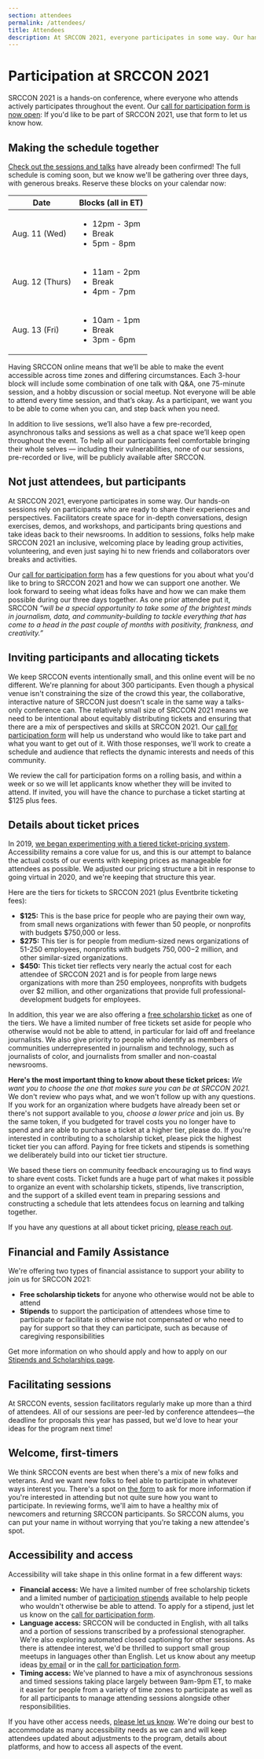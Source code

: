 ```yaml
---
section: attendees
permalink: /attendees/
title: Attendees
description: At SRCCON 2021, everyone participates in some way. Our hands-on sessions rely on participants who are ready to share their experiences and perspectives.
---
```


# Participation at SRCCON 2021

SRCCON 2021 is a hands-on conference, where everyone who attends actively participates throughout the event. Our [call for participation form is now open](/participation/form): If you'd like to be part of SRCCON 2021, use that form to let us know how.

<span id="schedule"></span>

## Making the schedule together

[Check out the sessions and talks](/program) have already been confirmed! The full schedule is coming soon, but we know we'll be gathering over three days, with generous breaks. Reserve these blocks on your calendar now:

<table class="time-blocks">
  <thead>
    <th>Date</th>
    <th>Blocks (all in ET)</th>
  </thead>
  <tbody>
    <tr>
      <td>Aug. 11 (Wed)</td>
      <td>
        <ul>
          <li>12pm - 3pm</li>
          <li>Break</li>
          <li>5pm - 8pm</li>
        </ul>
      </td>
    </tr>
    <tr>
      <td>Aug. 12 (Thurs)</td>
      <td>
        <ul>
          <li>11am - 2pm</li>
          <li>Break</li>
          <li>4pm - 7pm</li>
        </ul>
      </td>
    </tr>
    <tr>
      <td>Aug. 13 (Fri)</td>
      <td>
        <ul>
          <li>10am - 1pm</li>
          <li>Break</li>
          <li>3pm - 6pm</li>
        </ul>
      </td>
    </tr>
  </tbody>
</table>

Having SRCCON online means that we’ll be able to make the event accessible across time zones and differing circumstances. Each 3-hour block will include some combination of one talk with Q&A, one 75-minute session, and a hobby discussion or social meetup. Not everyone will be able to attend every time session, and that’s okay. As a participant, we want you to be able to come when you can, and step back when you need.

In addition to live sessions, we’ll also have a few pre-recorded, asynchronous talks and sessions as well as a chat space we’ll keep open throughout the event. To help all our participants feel comfortable bringing their whole selves — including their vulnerabilities, none of our sessions, pre-recorded or live, will be publicly available after SRCCON.

## Not just attendees, but participants

At SRCCON 2021, everyone participates in some way. Our hands-on sessions rely on participants who are ready to share their experiences and perspectives. Facilitators create space for in-depth conversations, design exercises, demos, and workshops, and participants bring questions and take ideas back to their newsrooms. In addition to sessions, folks help make SRCCON 2021 an inclusive, welcoming place by leading group activities, volunteering, and even just saying hi to new friends and collaborators over breaks and activities.

Our [call for participation form](/participation/form) has a few questions for you about what you'd like to bring to SRCCON 2021 and how we can support one another. We look forward to seeing what ideas folks have and how we can make them possible during our three days together. As one prior attendee put it, SRCCON _“will be a special opportunity to take some of the brightest minds in journalism, data, and community-building to tackle everything that has come to a head in the past couple of months with positivity, frankness, and creativity.”_

## Inviting participants and allocating tickets

We keep SRCCON events intentionally small, and this online event will be no different. We're planning for about 300 participants. Even though a physical venue isn't constraining the size of the crowd this year, the collaborative, interactive nature of SRCCON just doesn't scale in the same way a talks-only conference can. The relatively small size of SRCCON 2021 means we need to be intentional about equitably distributing tickets and ensuring that there are a mix of perspectives and skills at SRCCON 2021. Our [call for participation form](/participation/form) will help us understand who would like to take part and what you want to get out of it. With those responses, we'll work to create a schedule and audience that reflects the dynamic interests and needs of this community.

We review the call for participation forms on a rolling basis, and within a week or so we will let applicants know whether they will be invited to attend. If invited, you will have the chance to purchase a ticket starting at $125 plus fees.

<span id="tickets"></span>

## Details about ticket prices

In 2019, [we began experimenting with a tiered ticket-pricing system](https://opennews.org/blog/srccon-2019-launch). Accessibility remains a core value for us, and this is our attempt to balance the actual costs of our events with keeping prices as manageable for attendees as possible. We adjusted our pricing structure a bit in response to going virtual in 2020, and we're keeping that structure this year.

Here are the tiers for tickets to SRCCON 2021 (plus Eventbrite ticketing fees):

* **$125:** This is the base price for people who are paying their own way, from small news organizations with fewer than 50 people, or nonprofits with budgets $750,000 or less.
* **$275:** This tier is for people from medium-sized news organizations of 51-250 employees, nonprofits with budgets $750,000-$2 million, and other similar-sized organizations.
* **$450:** This ticket tier reflects very nearly the actual cost for each attendee of SRCCON 2021 and is for people from large news organizations with more than 250 employees, nonprofits with budgets over $2 million, and other organizations that provide full professional-development budgets for employees.

In addition, this year we are also offering a [free scholarship ticket](/scholarships) as one of the tiers. We have a limited number of free tickets set aside for people who otherwise would not be able to attend, in particular for laid off and freelance journalists. We also give priority to people who identify as members of communities underrepresented in journalism and technology, such as journalists of color, and journalists from smaller and non-coastal newsrooms.

**Here's the most important thing to know about these ticket prices:** _We want you to choose the one that makes sure you can be at SRCCON 2021._ We don't review who pays what, and we won't follow up with any questions. If you work for an organization where budgets have already been set or there's not support available to you, _choose a lower price_ and join us. By the same token, if you budgeted for travel costs you no longer have to spend and are able to purchase a ticket at a higher tier, please do. If you're interested in contributing to a scholarship ticket, please pick the highest ticket tier you can afford. Paying for free tickets and stipends is something we deliberately build into our ticket tier structure. 

We based these tiers on community feedback encouraging us to find ways to share event costs. Ticket funds are a huge part of what makes it possible to organize an event with scholarship tickets, stipends, live transcription, and the support of a skilled event team in preparing sessions and constructing a schedule that lets attendees focus on learning and talking together.

If you have any questions at all about ticket pricing, [please reach out](mailto:srccon@opennews.org).

## Financial and Family Assistance

We're offering two types of financial assistance to support your ability to join us for SRCCON 2021:

* **Free scholarship tickets** for anyone who otherwise would not be able to attend
* **Stipends** to support the participation of attendees whose time to participate or facilitate is otherwise not compensated or who need to pay for support so that they can participate, such as because of caregiving responsibilities

Get more information on who should apply and how to apply on our [Stipends and Scholarships page](/scholarships).

## Facilitating sessions

At SRCCON events, session facilitators regularly make up more than a third of attendees. All of our sessions are peer-led by conference attendees—the deadline for proposals this year has passed, but we'd love to hear your ideas for the program next time!

## Welcome, first-timers

We think SRCCON events are best when there's a mix of new folks and veterans. And we want new folks to feel able to participate in whatever ways interest you. There's a spot on [the form](/participation/form) to ask for more information if you're interested in attending but not quite sure how you want to participate. In reviewing forms, we'll aim to have a healthy mix of newcomers and returning SRCCON participants. So SRCCON alums, you can put your name in without worrying that you're taking a new attendee's spot.

## Accessibility and access

Accessibility will take shape in this online format in a few different ways:
 
 * **Financial access:** We have a limited number of free scholarship tickets and a limited number of [participation stipends](/scholarships) available to help people who wouldn't otherwise be able to attend. To apply for a stipend, just let us know on the [call for participation form](/participation/form). 
 * **Language access:** SRCCON will be conducted in English, with all talks and a portion of sessions transcribed by a professional stenographer. We're also exploring automated closed captioning for other sessions. As there is attendee interest, we'd be thrilled to support small group meetups in languages other than English. Let us know about any meetup ideas [by email](mailto:srccon@opennews.org) or in the [call for participation form](/participation/form).
 * **Timing access:** We've planned to have a mix of asynchronous sessions and timed sessions taking place largely between 9am-9pm ET, to make it easier for people from a variety of time zones to participate as well as for all participants to manage attending sessions alongside other responsibilities.
 
If you have other access needs, [please let us know](mailto:srccon@opennews.org). We're doing our best to accommodate as many accessibility needs as we can and will keep attendees updated about adjustments to the program, details about platforms, and how to access all aspects of the event.